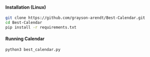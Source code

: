 
#### Installation (Linux)
```bash
git clone https://github.com/grayson-arendt/Best-Calendar.git
cd Best-Calendar
pip install -r requirements.txt
```

#### Running Calendar

```bash
python3 best_calendar.py
```
